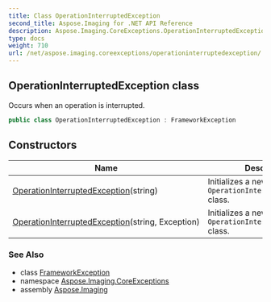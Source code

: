 ```yaml
---
title: Class OperationInterruptedException
second_title: Aspose.Imaging for .NET API Reference
description: Aspose.Imaging.CoreExceptions.OperationInterruptedException class. Occurs when an operation is interrupted
type: docs
weight: 710
url: /net/aspose.imaging.coreexceptions/operationinterruptedexception/
---
```

## OperationInterruptedException class

Occurs when an operation is interrupted.

```csharp
public class OperationInterruptedException : FrameworkException
```

## Constructors

| Name | Description |
| --- | --- |
| [OperationInterruptedException](operationinterruptedexception/#constructor)(string) | Initializes a new instance of the `OperationInterruptedException` class. |
| [OperationInterruptedException](operationinterruptedexception/#constructor_1)(string, Exception) | Initializes a new instance of the `OperationInterruptedException` class. |

### See Also

* class [FrameworkException](../frameworkexception/)
* namespace [Aspose.Imaging.CoreExceptions](../../aspose.imaging.coreexceptions/)
* assembly [Aspose.Imaging](../../)



